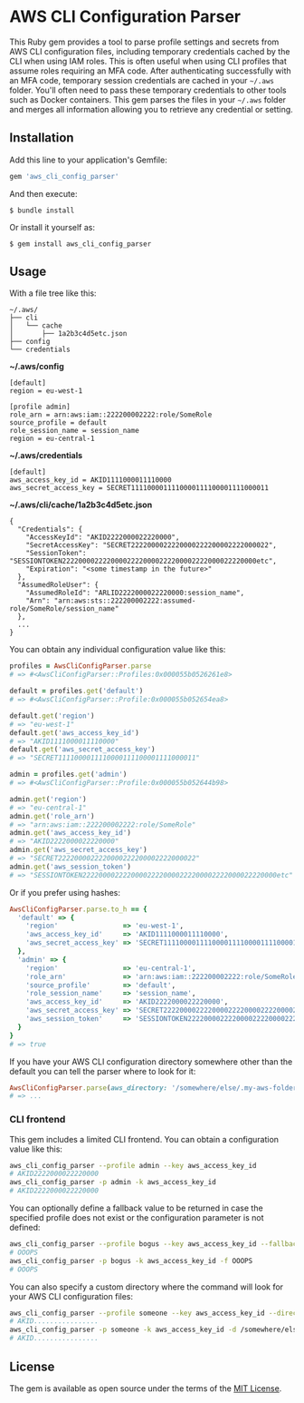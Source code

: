 # AWS CLI Configuration Parser

This Ruby gem provides a tool to parse profile settings and secrets from AWS CLI configuration files, including temporary credentials cached by the CLI when using IAM roles. This is often useful when using CLI profiles that assume roles requiring an MFA code. After authenticating successfully with an MFA code, temporary session credentials are cached in your `~/.aws` folder. You'll often need to pass these temporary credentials to other tools such as Docker containers. This gem parses the files in your `~/.aws` folder and merges all information allowing you to retrieve any credential or setting.

## Installation

Add this line to your application's Gemfile:

```ruby
gem 'aws_cli_config_parser'
```

And then execute:

    $ bundle install

Or install it yourself as:

    $ gem install aws_cli_config_parser


## Usage

With a file tree like this:

```
~/.aws/
├── cli
│   └── cache
│       ├── 1a2b3c4d5etc.json
├── config
└── credentials
```

**~/.aws/config**
```
[default]
region = eu-west-1

[profile admin]
role_arn = arn:aws:iam::222200002222:role/SomeRole
source_profile = default
role_session_name = session_name
region = eu-central-1
```

**~/.aws/credentials**
```
[default]
aws_access_key_id = AKID1111000011110000
aws_secret_access_key = SECRET1111000011110000111100001111000011
```

**~/.aws/cli/cache/1a2b3c4d5etc.json**
```
{
  "Credentials": {
    "AccessKeyId": "AKID2222000022220000",
    "SecretAccessKey": "SECRET2222000022220000222200002222000022",
    "SessionToken": "SESSIONTOKEN222200002222000022220000222200002222000022220000etc",
    "Expiration": "<some timestamp in the future>"
  },
  "AssumedRoleUser": {
    "AssumedRoleId": "ARLID2222000022220000:session_name",
    "Arn": "arn:aws:sts::222200002222:assumed-role/SomeRole/session_name"
  },
  ...
}
```

You can obtain any individual configuration value like this:

```ruby
profiles = AwsCliConfigParser.parse
# => #<AwsCliConfigParser::Profiles:0x000055b0526261e8>

default = profiles.get('default')
# => #<AwsCliConfigParser::Profile:0x000055b052654ea8>

default.get('region')
# => "eu-west-1"
default.get('aws_access_key_id')
# => "AKID1111000011110000"
default.get('aws_secret_access_key')
# => "SECRET1111000011110000111100001111000011"

admin = profiles.get('admin')
# => #<AwsCliConfigParser::Profile:0x000055b052644b98>

admin.get('region')
# => "eu-central-1"
admin.get('role_arn')
# => "arn:aws:iam::222200002222:role/SomeRole"
admin.get('aws_access_key_id')
# => "AKID2222000022220000"
admin.get('aws_secret_access_key')
# => "SECRET2222000022220000222200002222000022"
admin.get('aws_session_token')
# => "SESSIONTOKEN222200002222000022220000222200002222000022220000etc"
```

Or if you prefer using hashes:

```ruby
AwsCliConfigParser.parse.to_h == {
  'default' => {
    'region'                => 'eu-west-1',
    'aws_access_key_id'     => 'AKID1111000011110000',
    'aws_secret_access_key' => 'SECRET1111000011110000111100001111000011'
  },
  'admin' => {
    'region'                => 'eu-central-1',
    'role_arn'              => 'arn:aws:iam::222200002222:role/SomeRole',
    'source_profile'        => 'default',
    'role_session_name'     => 'session_name',
    'aws_access_key_id'     => 'AKID2222000022220000',
    'aws_secret_access_key' => 'SECRET2222000022220000222200002222000022',
    'aws_session_token'     => 'SESSIONTOKEN222200002222000022220000222200002222000022220000etc',
  }
}
# => true
```

If you have your AWS CLI configuration directory somewhere other than the default you can tell the parser where to look for it:

```ruby
AwsCliConfigParser.parse(aws_directory: '/somewhere/else/.my-aws-folder')
# => ...
```

### CLI frontend

This gem includes a limited CLI frontend. You can obtain a configuration value like this:

```sh
aws_cli_config_parser --profile admin --key aws_access_key_id
# AKID2222000022220000
aws_cli_config_parser -p admin -k aws_access_key_id
# AKID2222000022220000
```

You can optionally define a fallback value to be returned in case the specified profile does not exist or the configuration parameter is not defined:

```sh
aws_cli_config_parser --profile bogus --key aws_access_key_id --fallback OOOPS
# OOOPS
aws_cli_config_parser -p bogus -k aws_access_key_id -f OOOPS
# OOOPS
```

You can also specify a custom directory where the command will look for your AWS CLI configuration files:

```sh
aws_cli_config_parser --profile someone --key aws_access_key_id --directory /somewhere/else/.my-aws-folder
# AKID................
aws_cli_config_parser -p someone -k aws_access_key_id -d /somewhere/else/.my-aws-folder
# AKID................
```


## License

The gem is available as open source under the terms of the [MIT License](https://opensource.org/licenses/MIT).
